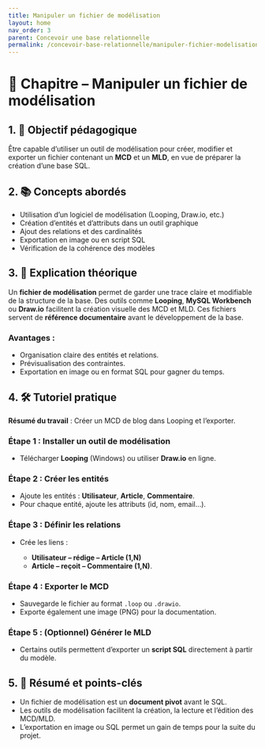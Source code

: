 ```yaml
---
title: Manipuler un fichier de modélisation
layout: home
nav_order: 3
parent: Concevoir une base relationnelle
permalink: /concevoir-base-relationnelle/manipuler-fichier-modelisation/
---
```

# 📘 Chapitre – Manipuler un fichier de modélisation

## 1. 🎯 Objectif pédagogique

Être capable d’utiliser un outil de modélisation pour créer, modifier et exporter un fichier contenant un **MCD** et un **MLD**, en vue de préparer la création d’une base SQL.

## 2. 📚 Concepts abordés

* Utilisation d’un logiciel de modélisation (Looping, Draw\.io, etc.)
* Création d’entités et d’attributs dans un outil graphique
* Ajout des relations et des cardinalités
* Exportation en image ou en script SQL
* Vérification de la cohérence des modèles

## 3. 🧠 Explication théorique

Un **fichier de modélisation** permet de garder une trace claire et modifiable de la structure de la base.
Des outils comme **Looping**, **MySQL Workbench** ou **Draw\.io** facilitent la création visuelle des MCD et MLD.
Ces fichiers servent de **référence documentaire** avant le développement de la base.

### Avantages :

* Organisation claire des entités et relations.
* Prévisualisation des contraintes.
* Exportation en image ou en format SQL pour gagner du temps.

## 4. 🛠 Tutoriel pratique

**Résumé du travail** : Créer un MCD de blog dans Looping et l’exporter.

### Étape 1 : Installer un outil de modélisation

* Télécharger **Looping** (Windows) ou utiliser **Draw\.io** en ligne.

### Étape 2 : Créer les entités

* Ajoute les entités : **Utilisateur**, **Article**, **Commentaire**.
* Pour chaque entité, ajoute les attributs (id, nom, email…).

### Étape 3 : Définir les relations

* Crée les liens :

  * **Utilisateur – rédige – Article (1,N)**
  * **Article – reçoit – Commentaire (1,N)**.

### Étape 4 : Exporter le MCD

* Sauvegarde le fichier au format `.loop` ou `.drawio`.
* Exporte également une image (PNG) pour la documentation.

### Étape 5 : (Optionnel) Générer le MLD

* Certains outils permettent d’exporter un **script SQL** directement à partir du modèle.

## 5. 🧾 Résumé et points-clés

* Un fichier de modélisation est un **document pivot** avant le SQL.
* Les outils de modélisation facilitent la création, la lecture et l’édition des MCD/MLD.
* L’exportation en image ou SQL permet un gain de temps pour la suite du projet.

